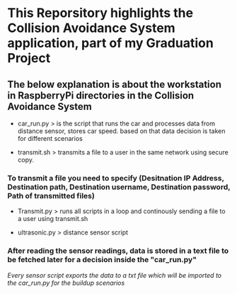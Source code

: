 # This Reporsitory highlights the Collision Avoidance System application, part of my Graduation Project #
## The below explanation is about the workstation in RaspberryPi directories in the Collision Avoidance System ##

- car_run.py > is the script that runs the car and processes data from distance sensor, stores car speed. based on that data decision is taken for different scenarios

- transmit.sh > transmits a file to a user in the same network using secure copy. 
### To transmit a file you need to specify (Desitnation IP Address, Destination path, Destination username, Destination password, Path of transmitted files)

- Transmit.py > runs all scripts in a loop and continously sending a file to a user using transmit.sh

- ultrasonic.py > distance sensor script
### After reading the sensor readings, data is stored in a text file to be fetched later for a decision inside the "car_run.py"

*Every sensor script exports the data to a txt file which will be imported to the car_run.py for the buildup scenarios*

